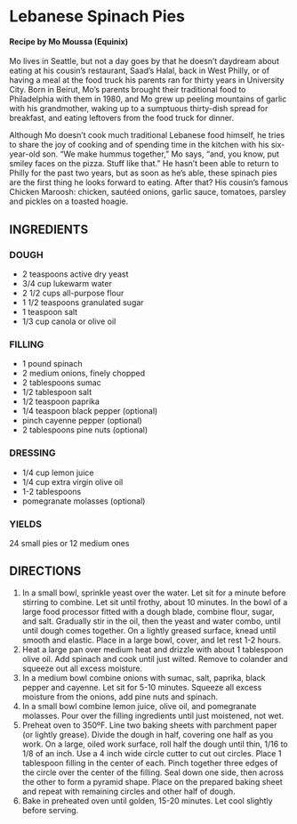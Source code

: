 # Lebanese Spinach Pies
#### Recipe by Mo Moussa (Equinix)

Mo lives in Seattle, but not a day goes by that he doesn’t daydream about eating at his cousin’s restaurant, Saad’s Halal, back in West Philly, or of
having a meal at the food truck his parents ran for thirty years in University City. Born in Beirut, Mo’s parents brought their traditional food to Philadelphia with them in 1980, and Mo grew up peeling mountains of garlic with his grandmother, waking up to a sumptuous thirty-dish spread for breakfast, and eating leftovers from the food truck for dinner.

Although Mo doesn’t cook much traditional Lebanese food himself, he tries to share the joy of cooking and of spending time in the kitchen with his six-year-old son. “We make hummus together,” Mo says, “and, you know, put smiley faces on the pizza. Stuff like that.” He hasn’t been able to return to Philly for the past two years, but as soon as he’s able, these spinach pies are the first thing he looks forward to eating. After that? His cousin’s famous Chicken Maroosh: chicken, sautéed onions, garlic sauce, tomatoes, parsley and pickles on a toasted hoagie.

## INGREDIENTS

### DOUGH
* 2 teaspoons active dry yeast
* 3/4 cup lukewarm water
* 2 1/2 cups all-purpose flour
* 1 1/2 teaspoons granulated sugar
* 1 teaspoon salt
* 1/3 cup canola or olive oil

### FILLING
* 1 pound spinach
* 2 medium onions, finely chopped
* 2 tablespoons sumac
* 1/2 tablespoon salt
* 1/2 teaspoon paprika
* 1/4 teaspoon black pepper (optional)
* pinch cayenne pepper (optional)
* 2 tablespoons pine nuts (optional)

### DRESSING
* 1/4 cup lemon juice
* 1/4 cup extra virgin olive oil
* 1-2 tablespoons
* pomegranate molasses (optional)

### YIELDS
24 small pies or 12 medium ones

## DIRECTIONS
1. In a small bowl, sprinkle yeast over the water. Let sit for a minute before stirring to combine. Let sit until frothy, about 10 minutes. In the bowl of a large food processor fitted with a dough blade, combine flour, sugar, and salt. Gradually stir in the oil, then the yeast and water combo, until until dough comes together. On a lightly greased surface, knead until smooth and elastic. Place in a large bowl, cover, and let rest 1-2 hours.
2. Heat a large pan over medium heat and drizzle with about 1 tablespoon olive oil. Add spinach and cook until just wilted. Remove to colander and squeeze out all excess moisture.
3. In a medium bowl combine onions with sumac, salt, paprika, black pepper and cayenne. Let sit for 5-10 minutes. Squeeze all excess moisture from the onions, add pine nuts and spinach.
4. In a small bowl combine lemon juice, olive oil, and pomegranate molasses. Pour over the filling ingredients until just moistened, not wet.
5. Preheat oven to 350ºF. Line two baking sheets with parchment paper (or lightly grease). Divide the dough in half, covering one half as you work. On a large, oiled work surface, roll half the dough until thin, 1/16 to 1/8 of an inch. Use a 4 inch wide circle cutter to cut out circles. Place 1 tablespoon filling in the center of each. Pinch together three edges of the circle over the center of the filling. Seal down one side, then across the other to form a pyramid shape. Place on the prepared baking sheet and repeat with remaining circles and other half of dough.
6. Bake in preheated oven until golden, 15-20 minutes. Let cool slightly before serving.